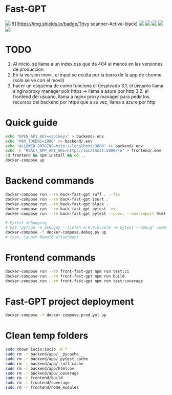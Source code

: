 # Fast-GPT

![](https://github.com/0x10-z/fast-gpt/actions/workflows/master.yml/badge.svg)
![](https://img.shields.io/badge/Trivy scanner-Active-black)
![](https://img.shields.io/badge/Build%20with-Docker-blue)
![](https://img.shields.io/badge/Testing-For%20sure-red)
![](https://img.shields.io/badge/Python-FastAPI-brightgreen)
![](https://img.shields.io/badge/Node-React-blue)
![](https://img.shields.io/badge/Linters-Black%20Isort%20ruff-black)

# TODO
1. Al inicio, se llama a un index.css que da 404 al menos en las versiones de produccion
2. En la version movil, el input se oculta por la barra de la app de chrome (solo se ve con el movil)
3. hacer un esquema de como funciona el despleado
  3.1. el uisuario llama a nginxproxy manager poir https -> llama a azure por http
  3.2. el frontend del usuario, llama a nginx proxy manager para pedir los recursos del backend por https que a su vez, llama a azure por http
# Quick guide

```bash
echo "OPEN_API_KEY=<apikey>" > backend/.env
echo "MAX_TOKENS=1000" >> backend/.env
echo "ALLOWED_ORIGINS=http://localhost:3000" >> backend/.env
echo -n "REACT_APP_API_URL=http://localhost:5000/\n" > frontend/.env
cd frontend && npm install && cd ..
docker-compose up
```

# Backend commands

```bash
docker-compose run --rm back-fast-gpt ruff . --fix
docker-compose run --rm back-fast-gpt isort .
docker-compose run --rm back-fast-gpt black .
docker-compose run --rm back-fast-gpt pytest -vv
docker-compose run --rm back-fast-gpt pytest --cov=. --cov-report html

# Pytest debugging
# Use "python -m debugpy --listen 0.0.0.0:5678 -m pytest --debug" command in compose
docker-compose -f docker-compose.debug.py up
# then, launch Remote attachment
```

# Frontend commands

```bash
docker-compose run --rm front-fast-gpt npm run test:ci
docker-compose run --rm front-fast-gpt npm run build
docker-compose run --rm front-fast-gpt npm run test:coverage
```

# Fast-GPT project deployment

```bash
docker-compose -f docker-compose.prod.yml up
```

# Clean temp folders

```bash
sudo chown iocio:iocio -R *
sudo rm -r backend/app/__pycache__
sudo rm -r backend/app/.pytest_cache
sudo rm -r backend/app/.ruff_cache
sudo rm -r backend/app/htmlcov
sudo rm -r backend/app/.coverage
sudo rm -r frontend/build
sudo rm -r frontend/coverage
sudo rm -r frontend/node_modules
```
